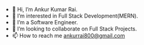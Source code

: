 - 👋 Hi, I’m Ankur Kumar Rai.
- 👀 I’m interested in Full Stack Development(MERN).
- 🌱 I’m a Software Engineer.
- 💞️ I’m looking to collaborate on Full Stack Projects.
- 📫 How to reach me ankurrai800@gmail.com

<!---
Ankur800/Ankur800 is a ✨ special ✨ repository because its `README.md` (this file) appears on your GitHub profile.
You can click the Preview link to take a look at your changes.
--->
